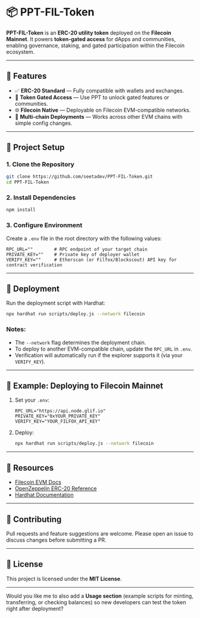 # 📦 PPT-FIL-Token

**PPT-FIL-Token** is an **ERC-20 utility token** deployed on the **Filecoin Mainnet**. It powers **token-gated access** for dApps and communities, enabling governance, staking, and gated participation within the Filecoin ecosystem.

---

## 🚀 Features

* ✅ **ERC-20 Standard** — Fully compatible with wallets and exchanges.
* 🔑 **Token Gated Access** — Use PPT to unlock gated features or communities.
* 🌐 **Filecoin Native** — Deployable on Filecoin EVM-compatible networks.
* 🔄 **Multi-chain Deployments** — Works across other EVM chains with simple config changes.

---

## 📂 Project Setup

### 1. Clone the Repository

```bash
git clone https://github.com/seetadev/PPT-FIL-Token.git
cd PPT-FIL-Token
```

### 2. Install Dependencies

```bash
npm install
```

### 3. Configure Environment

Create a `.env` file in the root directory with the following values:

```env
RPC_URL=""        # RPC endpoint of your target chain
PRIVATE_KEY=""    # Private key of deployer wallet
VERIFY_KEY=""     # Etherscan (or Filfox/Blockscout) API key for contract verification
```

---

## 📜 Deployment

Run the deployment script with Hardhat:

```bash
npx hardhat run scripts/deploy.js --network filecoin
```

### Notes:

* The `--network` flag determines the deployment chain.
* To deploy to another EVM-compatible chain, update the `RPC_URL` in `.env`.
* Verification will automatically run if the explorer supports it (via your `VERIFY_KEY`).

---

## 🔧 Example: Deploying to Filecoin Mainnet

1. Set your `.env`:

   ```env
   RPC_URL="https://api.node.glif.io"
   PRIVATE_KEY="0xYOUR_PRIVATE_KEY"
   VERIFY_KEY="YOUR_FILFOX_API_KEY"
   ```
2. Deploy:

   ```bash
   npx hardhat run scripts/deploy.js --network filecoin
   ```

---

## 📖 Resources

* [Filecoin EVM Docs](https://docs.filecoin.io/smart-contracts/evm/)
* [OpenZeppelin ERC-20 Reference](https://docs.openzeppelin.com/contracts/4.x/erc20)
* [Hardhat Documentation](https://hardhat.org/getting-started/)

---

## 🤝 Contributing

Pull requests and feature suggestions are welcome. Please open an issue to discuss changes before submitting a PR.

---

## 📜 License

This project is licensed under the **MIT License**.

---

Would you like me to also add a **Usage section** (example scripts for minting, transferring, or checking balances) so new developers can test the token right after deployment?
